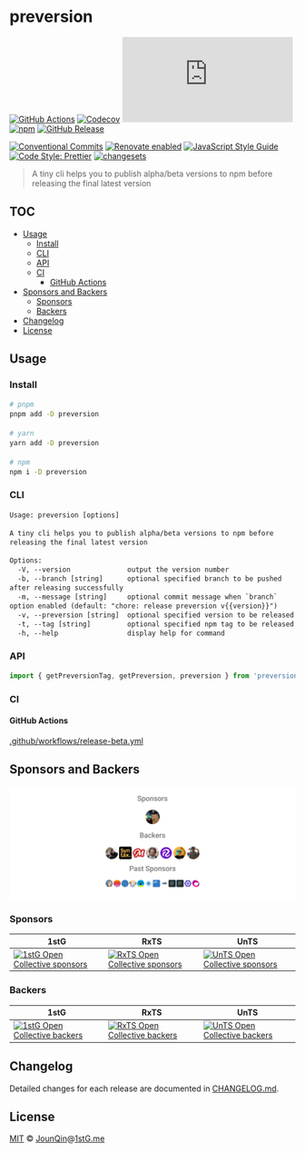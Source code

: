 # preversion

[![GitHub Actions](https://github.com/un-ts/preversion/workflows/CI/badge.svg)](https://github.com/un-ts/preversion/actions/workflows/ci.yml)
[![Codecov](https://img.shields.io/codecov/c/github/un-ts/preversion.svg)](https://codecov.io/gh/un-ts/preversion)
[![type-coverage](https://img.shields.io/badge/dynamic/json.svg?label=type-coverage&prefix=%E2%89%A5&suffix=%&query=$.typeCoverage.atLeast&uri=https%3A%2F%2Fraw.githubusercontent.com%2Fun-ts%2Flib-boilerplate%2Fmain%2Fpackage.json)](https://github.com/plantain-00/type-coverage)
[![npm](https://img.shields.io/npm/v/preversion.svg)](https://www.npmjs.com/package/preversion)
[![GitHub Release](https://img.shields.io/github/release/un-ts/preversion)](https://github.com/un-ts/preversion/releases)

[![Conventional Commits](https://img.shields.io/badge/conventional%20commits-1.0.0-yellow.svg)](https://conventionalcommits.org)
[![Renovate enabled](https://img.shields.io/badge/renovate-enabled-brightgreen.svg)](https://renovatebot.com)
[![JavaScript Style Guide](https://img.shields.io/badge/code_style-standard-brightgreen.svg)](https://standardjs.com)
[![Code Style: Prettier](https://img.shields.io/badge/code_style-prettier-ff69b4.svg)](https://github.com/prettier/prettier)
[![changesets](https://img.shields.io/badge/maintained%20with-changesets-176de3.svg)](https://github.com/changesets/changesets)

> A tiny cli helps you to publish alpha/beta versions to npm before releasing the final latest version

## TOC <!-- omit in toc -->

- [Usage](#usage)
  - [Install](#install)
  - [CLI](#cli)
  - [API](#api)
  - [CI](#ci)
    - [GitHub Actions](#github-actions)
- [Sponsors and Backers](#sponsors-and-backers)
  - [Sponsors](#sponsors)
  - [Backers](#backers)
- [Changelog](#changelog)
- [License](#license)

## Usage

### Install

```sh
# pnpm
pnpm add -D preversion

# yarn
yarn add -D preversion

# npm
npm i -D preversion
```

### CLI

```log
Usage: preversion [options]

A tiny cli helps you to publish alpha/beta versions to npm before releasing the final latest version

Options:
  -V, --version              output the version number
  -b, --branch [string]      optional specified branch to be pushed after releasing successfully
  -m, --message [string]     optional commit message when `branch` option enabled (default: "chore: release preversion v{{version}}")
  -v, --preversion [string]  optional specified version to be released
  -t, --tag [string]         optional specified npm tag to be released
  -h, --help                 display help for command
```

### API

```ts
import { getPreversionTag, getPreversion, preversion } from 'preversion'
```

### CI

#### GitHub Actions

[.github/workflows/release-beta.yml](https://github.com/un-ts/preversion/blob/main/.github/workflows/release-beta.yml)

## Sponsors and Backers

[![Sponsors](https://raw.githubusercontent.com/1stG/static/master/sponsors.svg)](https://github.com/sponsors/JounQin)

### Sponsors

| 1stG                                                                                                                   | RxTS                                                                                                                   | UnTS                                                                                                                   |
| ---------------------------------------------------------------------------------------------------------------------- | ---------------------------------------------------------------------------------------------------------------------- | ---------------------------------------------------------------------------------------------------------------------- |
| [![1stG Open Collective sponsors](https://opencollective.com/1stG/organizations.svg)](https://opencollective.com/1stG) | [![RxTS Open Collective sponsors](https://opencollective.com/rxts/organizations.svg)](https://opencollective.com/rxts) | [![UnTS Open Collective sponsors](https://opencollective.com/unts/organizations.svg)](https://opencollective.com/unts) |

### Backers

| 1stG                                                                                                                | RxTS                                                                                                                | UnTS                                                                                                                |
| ------------------------------------------------------------------------------------------------------------------- | ------------------------------------------------------------------------------------------------------------------- | ------------------------------------------------------------------------------------------------------------------- |
| [![1stG Open Collective backers](https://opencollective.com/1stG/individuals.svg)](https://opencollective.com/1stG) | [![RxTS Open Collective backers](https://opencollective.com/rxts/individuals.svg)](https://opencollective.com/rxts) | [![UnTS Open Collective backers](https://opencollective.com/unts/individuals.svg)](https://opencollective.com/unts) |

## Changelog

Detailed changes for each release are documented in [CHANGELOG.md](./CHANGELOG.md).

## License

[MIT][] © [JounQin][]@[1stG.me][]

[1stg.me]: https://www.1stg.me
[jounqin]: https://GitHub.com/JounQin
[mit]: http://opensource.org/licenses/MIT
